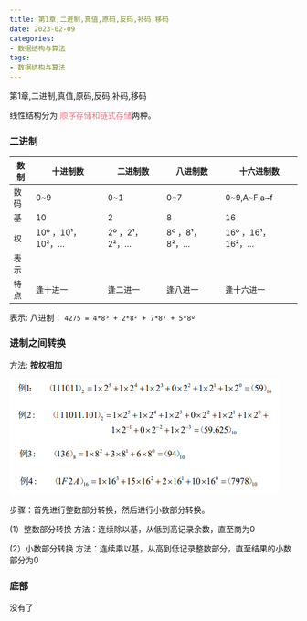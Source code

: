 ```yaml
---
title: 第1章,二进制,真值,原码,反码,补码,移码
date: 2023-02-09
categories: 
- 数据结构与算法
tags:
- 数据结构与算法
---
```

第1章,二进制,真值,原码,反码,补码,移码

<!-- more -->

线性结构分为 <font color="#ff6b81">顺序存储和链式存储</font>两种。

### 二进制

| 数制 | 十进制数          | 二进制数       | 八进制数       | 十六进制数        |
| ---- | ----------------- | -------------- | -------------- | ----------------- |
| 数码 | 0~9               | 0~1            | 0~7            | 0~9,A~F,a~f       |
| 基   | 10                | 2              | 8              | 16                |
| 权   | 10º ，10¹，10²，… | 2º ，2¹，2²，… | 8º ，8¹，8²，… | 16º ，16¹，16²，… |
| 表示 |                   |                |                |                   |
| 特点 | 逢十进一          | 逢二进一       | 逢八进一       | 逢十六进一        |

表示:  八进制： `4275 = 4*8³ + 2*8² + 7*8¹ + 5*8º`

### 进制之间转换

方法: **按权相加**

![进制之间转换](./computer_img/fc_02_1.png "进制之间转换")

步骤：首先进行整数部分转换，然后进行小数部分转换。

(1）整数部分转换
		方法：连续除以基，从低到高记录余数，直至商为0

(2）小数部分转换
	  方法：连续乘以基，从高到低记录整数部分，直至结果的小数部分为0










### 底部

没有了























